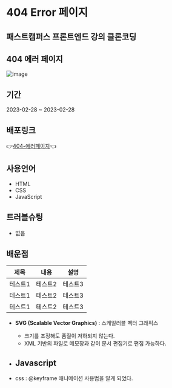 # 404 Error 페이지

## 패스트캠퍼스 프론트엔드 강의 클론코딩

## 404 에러 페이지 

![image](https://github.com/KyoJin-Hwang/404error-clone-front/assets/84490050/17375b9b-afef-43f1-a20e-c32d6312fe18)

## 기간

2023-02-28 ~ 2023-02-28

## 배포링크

👉<a href='https://kyojin-hwang.github.io/404error-clone-front'>404-에러페이지</a>👈

## 사용언어

- HTML
- CSS
- JavaScript

## 트러블슈팅

- 없음

## 배운점
|제목|내용|설명|
|------|---|---|
|테스트1|테스트2|테스트3|
|테스트1|테스트2|테스트3|
|테스트1|테스트2|테스트3|
- **SVG (Scalable Vector Graphics)** : 스케일러블 벡터 그래픽스
  - 크기를 조정해도 품질이 저하되지 않는다.
  - XML 기반의 파일로 메모장과 같이 문서 편집기로 편집 가능하다.
    
- **Javascript**
  - 
- css : @keyframe 애니메이션 사용법을 알게 되었다.
